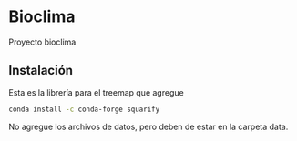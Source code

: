 # Bioclima

Proyecto bioclima

## Instalación

Esta es la librería para el treemap que agregue

```bash
conda install -c conda-forge squarify
```

No agregue los archivos de datos, pero deben de estar en la carpeta data.
